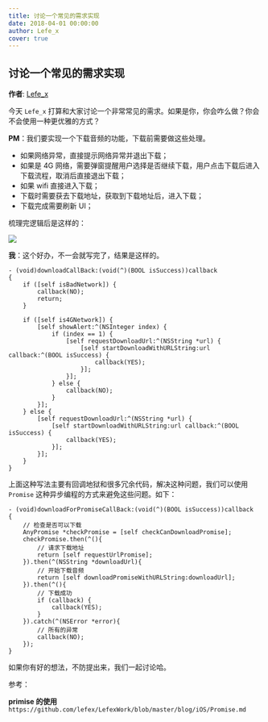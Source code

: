 ```yaml
---
title: 讨论一个常见的需求实现
date: 2018-04-01 00:00:00
author: Lefe_x
cover: true
---
```


讨论一个常见的需求实现
------

**作者**: [Lefe_x](https://weibo.com/u/5953150140)

今天 `Lefe_x` 打算和大家讨论一个非常常见的需求。如果是你，你会咋么做？你会不会使用一种更优雅的方式？

**PM**：我们要实现一个下载音频的功能，下载前需要做这些处理。

- 如果网络异常，直接提示网络异常并退出下载；
- 如果是 4G 网络，需要弹窗提醒用户选择是否继续下载，用户点击下载后进入下载流程，取消后直接退出下载；
- 如果 wifi 直接进入下载；
- 下载时需要获去下载地址，获取到下载地址后，进入下载；
- 下载完成需要刷新 UI；

梳理完逻辑后是这样的：

![](https://github.com/iOS-Tips/iOS-tech-set/blob/master/images/2018/04/6-1.jpg?raw=true)

**我**：这个好办，不一会就写完了，结果是这样的。

```
- (void)downloadCallBack:(void(^)(BOOL isSuccess))callback
{
    if ([self isBadNetwork]) {
        callback(NO);
        return;
    }
    
    if ([self is4GNetwork]) {
        [self showAlert:^(NSInteger index) {
            if (index == 1) {
                [self requestDownloadUrl:^(NSString *url) {
                    [self startDownloadWithURLString:url callback:^(BOOL isSuccess) {
                        callback(YES);
                    }];
                }];
            } else {
                callback(NO);
            }
        }];
    } else {
        [self requestDownloadUrl:^(NSString *url) {
            [self startDownloadWithURLString:url callback:^(BOOL isSuccess) {
                callback(YES);
            }];
        }];
    }
}
```

上面这种写法主要有回调地狱和很多冗余代码，解决这种问题，我们可以使用 `Promise` 这种异步编程的方式来避免这些问题。如下：

```
- (void)downloadForPromiseCallBack:(void(^)(BOOL isSuccess))callback
{
    // 检查是否可以下载
    AnyPromise *checkPromise = [self checkCanDownloadPromise];
    checkPromise.then(^(){
        // 请求下载地址
        return [self requestUrlPromise];
    }).then(^(NSString *downloadUrl){
        // 开始下载音频
        return [self downloadPromiseWithURLString:downloadUrl];
    }).then(^(){
        // 下载成功
        if (callback) {
            callback(YES);
        }
    }).catch(^(NSError *error){
        // 所有的异常
        callback(NO);
    });
}
```

如果你有好的想法，不防提出来，我们一起讨论哈。

参考：

**primise 的使用** `https://github.com/lefex/LefexWork/blob/master/blog/iOS/Promise.md`